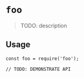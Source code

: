 # `foo`

> TODO: description

## Usage

``` 
const foo = require('foo'); 

// TODO: DEMONSTRATE API
```
